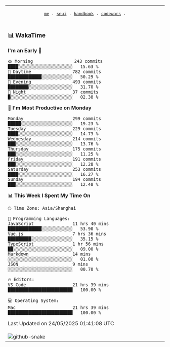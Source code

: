 
<div align="center">

<table>
<tr><td>
  <p align="center">
  <samp>
    <a href="https://github.com/SeaMmMm/SeaMmMm">me</a> .
    <a href="https://github.com/SeaMmMm/se-element">seui</a> .
    <a href="https://github.com/SeaMmMm/HandBook">handbook</a> .
    <a href="https://github.com/SeaMmMm/codeWars">codewars</a> .
  </samp>
    </p>
</td></tr>

<tr><td>

### 📊 WakaTime

<!--START_SECTION:waka-->
**I'm an Early 🐤** 

```text
🌞 Morning                243 commits         ████░░░░░░░░░░░░░░░░░░░░░   15.63 % 
🌆 Daytime                782 commits         █████████████░░░░░░░░░░░░   50.29 % 
🌃 Evening                493 commits         ████████░░░░░░░░░░░░░░░░░   31.70 % 
🌙 Night                  37 commits          █░░░░░░░░░░░░░░░░░░░░░░░░   02.38 % 
```
📅 **I'm Most Productive on Monday** 

```text
Monday                   299 commits         █████░░░░░░░░░░░░░░░░░░░░   19.23 % 
Tuesday                  229 commits         ████░░░░░░░░░░░░░░░░░░░░░   14.73 % 
Wednesday                214 commits         ███░░░░░░░░░░░░░░░░░░░░░░   13.76 % 
Thursday                 175 commits         ███░░░░░░░░░░░░░░░░░░░░░░   11.25 % 
Friday                   191 commits         ███░░░░░░░░░░░░░░░░░░░░░░   12.28 % 
Saturday                 253 commits         ████░░░░░░░░░░░░░░░░░░░░░   16.27 % 
Sunday                   194 commits         ███░░░░░░░░░░░░░░░░░░░░░░   12.48 % 
```


📊 **This Week I Spent My Time On** 

```text
🕑︎ Time Zone: Asia/Shanghai

💬 Programming Languages: 
JavaScript               11 hrs 40 mins      █████████████░░░░░░░░░░░░   53.90 % 
Vue.js                   7 hrs 36 mins       █████████░░░░░░░░░░░░░░░░   35.15 % 
TypeScript               1 hr 56 mins        ██░░░░░░░░░░░░░░░░░░░░░░░   09.00 % 
Markdown                 14 mins             ░░░░░░░░░░░░░░░░░░░░░░░░░   01.08 % 
JSON                     9 mins              ░░░░░░░░░░░░░░░░░░░░░░░░░   00.70 % 

🔥 Editors: 
VS Code                  21 hrs 39 mins      █████████████████████████   100.00 % 

💻 Operating System: 
Mac                      21 hrs 39 mins      █████████████████████████   100.00 % 
```


 Last Updated on 24/05/2025 01:41:08 UTC
<!--END_SECTION:waka-->
</td></tr>

<tr><td>
  <img alt="github-snake" src="profile-snake-contrib/github-user-contribution.svg"/>
</td></tr>

</table>

